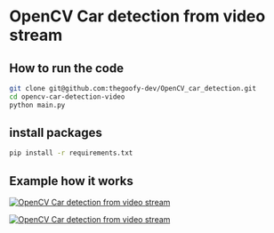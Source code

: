 # OpenCV Car detection from video stream

## How to run the code
```bash
git clone git@github.com:thegoofy-dev/OpenCV_car_detection.git
cd opencv-car-detection-video
python main.py
```

## install packages

```bash
pip install -r requirements.txt
```

## Example how it works

[![OpenCV Car detection from video stream](http://img.youtube.com/vi/RCFkCmPqJrk/0.jpg)](https://youtu.be/RCFkCmPqJrk)

[![OpenCV Car detection from video stream](http://img.youtube.com/vi/KiAl5VfvKX4/0.jpg)](https://youtu.be/KiAl5VfvKX4)

